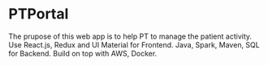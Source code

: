 # PTPortal
The prupose of this web app is to help PT to manage the patient activity. 
Use React.js, Redux and UI Material for Frontend. 
Java, Spark, Maven, SQL for Backend.
Build on top with AWS, Docker.
